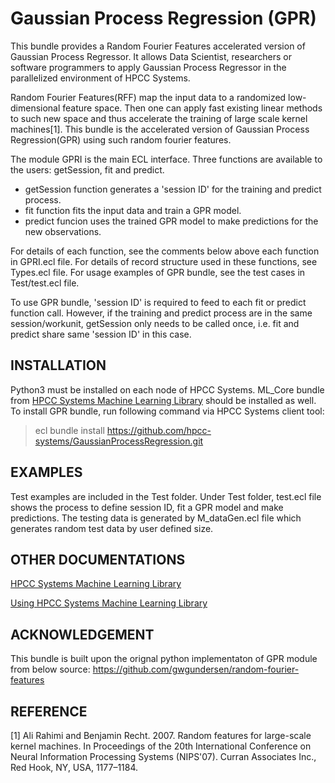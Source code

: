 # Gaussian Process Regression (GPR)
This bundle provides a Random Fourier Features accelerated version of Gaussian Process Regressor.
 It allows Data Scientist, researchers or software programmers to apply Gaussian Process Regressor
in the parallelized environment of HPCC Systems.

Random Fourier Features(RFF) map the input data to a randomized low-dimensional feature space.
Then one can apply fast existing linear methods to such new space and thus accelerate the
training of large scale kernel machines[1]. This bundle is the accelerated version of Gaussian
Process Regression(GPR) using such random fourier features.

The module GPRI is the main ECL interface. Three functions are available to the users: getSession,
fit and predict.
   * getSession function generates a 'session ID' for the training and predict process.
   * fit function fits the input data and train a GPR model.
   * predict funcion uses the trained GPR model to make predictions for the new observations.

For details of each function, see the comments below above each function in GPRI.ecl file.
For details of record structure used in these functions, see Types.ecl file.
For usage examples of GPR bundle, see the test cases in Test/test.ecl file.

To use GPR bundle, 'session ID' is required to feed to each fit or predict function call.
However, if the training and predict process are in the same session/workunit, getSession
only needs to be called once, i.e. fit and predict share same 'session ID' in this case.

## INSTALLATION
Python3 must be installed on each node of HPCC Systems. ML_Core bundle from [HPCC Systems Machine Learning Library](https://hpccsystems.com/download/free-modules/machine-learning-library) should be installed as well. To install GPR bundle, run following command via HPCC
Systems client tool:

> ecl bundle install https://github.com/hpcc-systems/GaussianProcessRegression.git

## EXAMPLES
Test examples are included in the Test folder. Under Test folder, test.ecl file shows the process
to define session ID, fit a GPR model and make predictions. The testing data is generated by
M_dataGen.ecl file which generates random test data by user defined size.

## OTHER DOCUMENTATIONS
[HPCC Systems Machine Learning Library](https://hpccsystems.com/download/free-modules/machine-learning-library)

[Using HPCC Systems Machine Learning Library](https://hpccsystems.com/blog/HPCC-Sytems-Machine-Learning)

## ACKNOWLEDGEMENT
This bundle is built upon the orignal python implementaton of GPR module from below source:
https://github.com/gwgundersen/random-fourier-features

## REFERENCE

[1] Ali Rahimi and Benjamin Recht. 2007. Random features for large-scale kernel machines.
In Proceedings of the 20th International Conference on Neural Information Processing Systems
(NIPS'07). Curran Associates Inc., Red Hook, NY, USA, 1177–1184.
